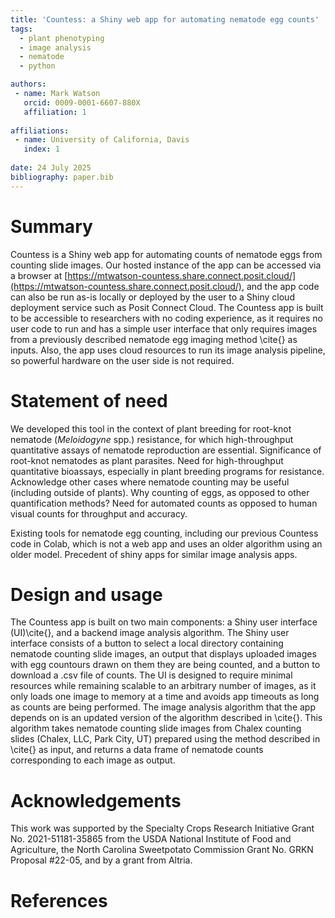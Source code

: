 ```yaml
---
title: 'Countess: a Shiny web app for automating nematode egg counts'
tags:
  - plant phenotyping
  - image analysis
  - nematode
  - python

authors:
 - name: Mark Watson
   orcid: 0009-0001-6607-880X
   affiliation: 1
 
affiliations:
 - name: University of California, Davis
   index: 1
   
date: 24 July 2025
bibliography: paper.bib
---
```

 
# Summary

Countess is a Shiny web app for automating counts of nematode eggs from counting slide images. Our hosted instance of the app can be accessed via a browser at [https://mtwatson-countess.share.connect.posit.cloud/](https://mtwatson-countess.share.connect.posit.cloud/), and the app code can also be run as-is locally or deployed by the user to a Shiny cloud deployment service such as Posit Connect Cloud. The Countess app is built to be accessible to researchers with no coding experience, as it requires no user code to run and has a simple user interface that only requires images from a previously described nematode egg imaging method \cite{} as inputs. Also, the app uses cloud resources to run its image analysis pipeline, so powerful hardware on the user side is not required.

# Statement of need

We developed this tool in the context of plant breeding for root-knot nematode (_Meloidogyne_ spp.) resistance, for which high-throughput quantitative assays of nematode reproduction are essential. Significance of root-knot nematodes as plant parasites. Need for high-throughput quantitative bioassays, especially in plant breeding programs for resistance. Acknowledge other cases where nematode counting may be useful (including outside of plants). Why counting of eggs, as opposed to other quantification methods? Need for automated counts as opposed to human visual counts for throughput and accuracy. 

Existing tools for nematode egg counting, including our previous Countess code in Colab, which is not a web app and uses an older algorithm using an older model. Precedent of shiny apps for similar image analysis apps.

# Design and usage

The Countess app is built on two main components: a Shiny user interface (UI)\cite{}, and a backend image analysis algorithm. The Shiny user interface consists of a button to select a local directory containing nematode counting slide images, an output that displays uploaded images with egg countours drawn on them they are being counted, and a button to download a .csv file of counts. The UI is designed to require minimal resources while remaining scalable to an arbitrary number of images, as it only loads one image to memory at a time and avoids app timeouts as long as counts are being performed. The image analysis algorithm that the app depends on is an updated version of the algorithm described in \cite{}. This algorithm takes nematode counting slide images from Chalex counting slides (Chalex, LLC, Park City, UT) prepared using the method described in \cite{} as input, and returns a data frame of nematode counts corresponding to each image as output. 

# Acknowledgements

This work was supported by the Specialty Crops Research Initiative Grant No. 2021-51181-35865 from the USDA National Institute of Food and Agriculture, the North Carolina Sweetpotato Commission Grant No. GRKN Proposal #22-05, and by a grant from Altria.

# References
